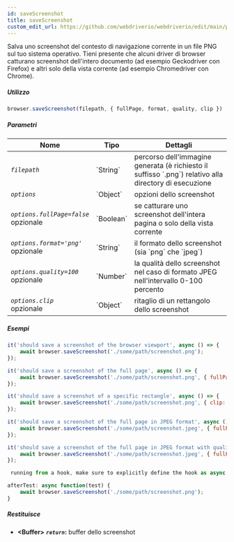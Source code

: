 ```yaml
---
id: saveScreenshot
title: saveScreenshot
custom_edit_url: https://github.com/webdriverio/webdriverio/edit/main/packages/webdriverio/src/commands/browser/saveScreenshot.ts
---
```


Salva uno screenshot del contesto di navigazione corrente in un file PNG sul tuo sistema operativo. Tieni presente che
alcuni driver di browser catturano screenshot dell'intero documento (ad esempio Geckodriver con Firefox)
e altri solo della vista corrente (ad esempio Chromedriver con Chrome).

##### Utilizzo

```js
browser.saveScreenshot(filepath, { fullPage, format, quality, clip })
```

##### Parametri

<table>
  <thead>
    <tr>
      <th>Nome</th><th>Tipo</th><th>Dettagli</th>
    </tr>
  </thead>
  <tbody>
    <tr>
      <td><code><var>filepath</var></code></td>
      <td>`String`</td>
      <td>percorso dell'immagine generata (è richiesto il suffisso `.png`) relativo alla directory di esecuzione</td>
    </tr>
    <tr>
      <td><code><var>options</var></code></td>
      <td>`Object`</td>
      <td>opzioni dello screenshot</td>
    </tr>
    <tr>
      <td><code><var>options.fullPage=false</var></code><br /><span className="label labelWarning">opzionale</span></td>
      <td>`Boolean`</td>
      <td>se catturare uno screenshot dell'intera pagina o solo della vista corrente</td>
    </tr>
    <tr>
      <td><code><var>options.format='png'</var></code><br /><span className="label labelWarning">opzionale</span></td>
      <td>`String`</td>
      <td>il formato dello screenshot (sia `png` che `jpeg`)</td>
    </tr>
    <tr>
      <td><code><var>options.quality=100</var></code><br /><span className="label labelWarning">opzionale</span></td>
      <td>`Number`</td>
      <td>la qualità dello screenshot nel caso di formato JPEG nell'intervallo 0-100 percento</td>
    </tr>
    <tr>
      <td><code><var>options.clip</var></code><br /><span className="label labelWarning">opzionale</span></td>
      <td>`Object`</td>
      <td>ritaglio di un rettangolo dello screenshot</td>
    </tr>
  </tbody>
</table>

##### Esempi

```js title="saveScreenshot.js"
it('should save a screenshot of the browser viewport', async () => {
    await browser.saveScreenshot('./some/path/screenshot.png');
});

it('should save a screenshot of the full page', async () => {
    await browser.saveScreenshot('./some/path/screenshot.png', { fullPage: true });
});

it('should save a screenshot of a specific rectangle', async () => {
    await browser.saveScreenshot('./some/path/screenshot.png', { clip: { x: 0, y: 0, width: 100, height: 100 } });
});

it('should save a screenshot of the full page in JPEG format', async () => {
    await browser.saveScreenshot('./some/path/screenshot.jpeg', { fullPage: true, format: 'jpeg' });
});

it('should save a screenshot of the full page in JPEG format with quality 50', async () => {
    await browser.saveScreenshot('./some/path/screenshot.jpeg', { fullPage: true, format: 'jpeg', quality: 50 });
});

 running from a hook, make sure to explicitly define the hook as async:

```

```js title="wdio.conf.js"
afterTest: async function(test) {
    await browser.saveScreenshot('./some/path/screenshot.png');
}
```

##### Restituisce

- **&lt;Buffer&gt;**
            **<code><var>return</var></code>:**                             buffer dello screenshot